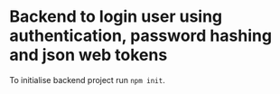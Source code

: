 # Backend to login user using authentication, password hashing and json web tokens
To initialise backend project run `npm init`.
